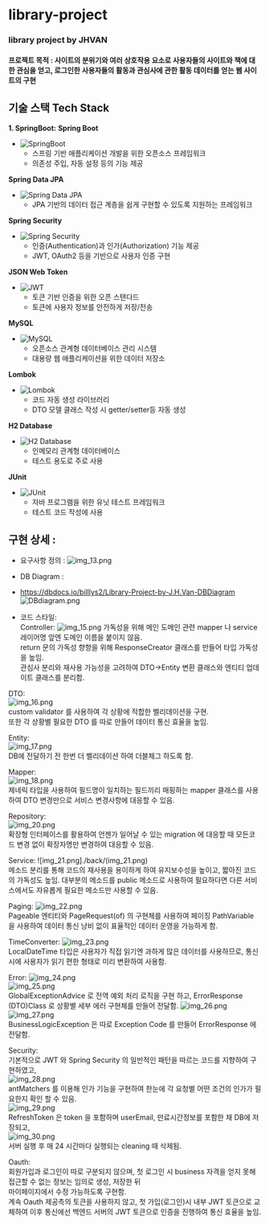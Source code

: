 # library-project
 ### library project by JHVAN   
#### 프로젝트 목적 :  사이트의 분위기와 여러 상호작용 요소로 사용자들의 사이트와 책에 대한 관심을 얻고, 로그인한 사용자들의 활동과 관심사에 관한 활동 데이터를 얻는 웹 사이트의 구현   

## 기술 스택 Tech Stack
**1. SpringBoot:**
**Spring Boot**
- ![SpringBoot](https://img.shields.io/badge/SpringBoot-2.7.0-6DB33F?style=for-the-badge&logo=SpringBoot)
    - 스프링 기반 애플리케이션 개발을 위한 오픈소스 프레임워크
    - 의존성 주입, 자동 설정 등의 기능 제공

**Spring Data JPA**
- ![Spring Data JPA](https://img.shields.io/badge/Spring%20Data%20JPA-2.7.0-6DB33F?style=for-the-badge&logo=Spring)
    - JPA 기반의 데이터 접근 계층을 쉽게 구현할 수 있도록 지원하는 프레임워크

**Spring Security**
- ![Spring Security](https://img.shields.io/badge/Spring%20Security-2.7.0-6DB33F?style=for-the-badge&logo=Spring)
    - 인증(Authentication)과 인가(Authorization) 기능 제공
    - JWT, OAuth2 등을 기반으로 사용자 인증 구현

**JSON Web Token**
- ![JWT](https://img.shields.io/badge/JWT-0.11.5-000000?style=for-the-badge&logo=JSON%20web%20tokens)
    - 토큰 기반 인증을 위한 오픈 스탠다드
    - 토큰에 사용자 정보를 안전하게 저장/전송

**MySQL**
- ![MySQL](https://img.shields.io/badge/MySQL-8.0-4479A1?style=for-the-badge&logo=MySQL&logoColor=white)
    - 오픈소스 관계형 데이터베이스 관리 시스템
    - 대용량 웹 애플리케이션을 위한 데이터 저장소

**Lombok**
- ![Lombok](https://img.shields.io/badge/Lombok-1.18.22-4882CF?style=for-the-badge&logo=Lombok&logoColor=white)
    - 코드 자동 생성 라이브러리
    - DTO 모델 클래스 작성 시 getter/setter등 자동 생성

**H2 Database**
- ![H2 Database](https://img.shields.io/badge/H2%20Database-1.4.200-2925E9?style=for-the-badge&logo=H2&logoColor=white)
    - 인메모리 관계형 데이터베이스
    - 테스트 용도로 주로 사용

**JUnit**
- ![JUnit](https://img.shields.io/badge/JUnit-5.8.2-25A162?style=for-the-badge&logo=JUnit5&logoColor=white)
    - 자바 프로그램을 위한 유닛 테스트 프레임워크
    - 테스트 코드 작성에 사용


## 구현 상세 :    

+ 요구사항 정의 :
![img_13.png](img_13.png)


+ DB Diagram :   
+ https://dbdocs.io/billlys2/Library-Project-by-J.H.Van-DBDiagram
![DBdiagram.png](DBdiagram.png)
 

+ 코드 스타일:  
Controller: 
![img_15.png](./back/img_15.png)
가독성을 위해 메인 도메인 관련 mapper 나 service 레이어명 앞엔 도메인 이름을 붙이지 않음.  
return 문의 가독성 향항을 위해 ResponseCreator 클래스를 만들어 타입 가독성을 높임.  
관심사 분리와 재사용 가능성을 고려하여 DTO->Entity 변환 클래스와 엔티티 업데이트 클래스를 분리함.  

DTO:  
![img_16.png](./back/img_16.png)  
custom validator 를 사용하여 각 상황에 적합한 벨리데이션을 구현.  
또한 각 상황별 필요한 DTO 를 따로 만들어 데이터 통신 효율을 높임.

Entity:  
![img_17.png](./back/img_17.png)  
DB에 전달하기 전 한번 더 벨리데이션 하여 더블체그 하도록 함.  

Mapper:  
![img_18.png](./back/img_18.png)  
제네릭 타입을 사용하여 필드명이 일치하는 필드끼리 매핑하는 mapper 클래스를 사용하여 DTO 변경만으로 서비스 변경사항에 대응할 수 있음.

Repository:  
![img_20.png](./back/img_20.png)  
확장형 인터페이스를 활용하여 언젠가 일어날 수 있는 migration 에 대응할 때 모든코드 변경 없이 확장자명만 변경하여 대응할 수 있음.

Service:
![img_21.png]./back/(img_21.png)  
메소드 분리를 통해 코드의 재사용을 용이하게 하여 유지보수성을 높이고, 짧아진 코드의 가독성도 높임.
대부분의 메소드를 public 메소드로 사용하여 필요하다면 다른 서비스에서도 자유롭게 필요한 메소드만 사용할 수 있음.

Paging:
![img_22.png](./back/img_22.png)  
Pageable 엔티티와 PageRequest(of) 의 구현체를 사용하여 페이징 PathVariable 을 사용하여 데이터 통신 낭비 없이 표율적인 데이터 운영을 가능하게 함.

TimeConverter:
![img_23.png](./back/img_23.png)  
LocalDateTime 타입은 사용자가 직접 읽기엔 과하게 많은 데이터를 사용하므로, 통신시에 사용자가 읽기 편한 형태로 미리 변환하여 사용함.

Error:
![img_24.png](./back/img_24.png)  
![img_25.png](./back/img_25.png)  
GlobalExceptionAdvice 로 전역 예외 처리 로직을 구현 하고, ErrorResponse (DTO)Class 로 상황별 세부 에러 구현체를 만들어 전달함.
![img_26.png](./back/img_26.png)  
![img_27.png](./back/img_27.png)  
BusinessLogicException 은 따로 Exception Code 를 만들어 ErrorResponse 에 전달함.

Security:  
기본적으로 JWT 와 Spring Security 의 일반적인 패턴을 따르는 코드를 지향하여 구현하였고,  
![img_28.png](./back/img_28.png)  
antMatchers 를 이용해 인가 기능을 구현하여 한눈에 각 요청별 어떤 조건의 인가가 필요한지 확인 할 수 있음.  
![img_29.png](./back/img_29.png)  
RefreshToken 은 token 을 포함하며 userEmail, 만료시간정보를 포함한 채 DB에 저장되고,  
![img_30.png](./back/img_30.png)  
서버 실행 후 매 24 시간마다 실행되는 cleaning 때 삭제됨.

Oauth:  
회원가입과 로그인이 따로 구분되지 않으며, 첫 로그인 시 business 자격을 얻지 못해 접근할 수 없는 정보는 임의로 생성, 저장한 뒤  
마이페이지에서 수정 가능하도록 구현함.  
계속 Oauth 제공측의 토큰을 사용하지 않고, 첫 가입(로그인)시 내부 JWT 토큰으로 교체하여 이후 통신에선 백엔드 서버의 JWT 토큰으로 인증을 진행하여 통신 효율을 높임.
